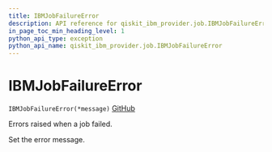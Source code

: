 ```yaml
---
title: IBMJobFailureError
description: API reference for qiskit_ibm_provider.job.IBMJobFailureError
in_page_toc_min_heading_level: 1
python_api_type: exception
python_api_name: qiskit_ibm_provider.job.IBMJobFailureError
---
```


# IBMJobFailureError

<span id="qiskit_ibm_provider.job.IBMJobFailureError" />

`IBMJobFailureError(*message)` [GitHub](https://github.com/qiskit/qiskit-ibm-provider/tree/stable/0.9/qiskit_ibm_provider/job/exceptions.py "view source code")

Errors raised when a job failed.

Set the error message.

